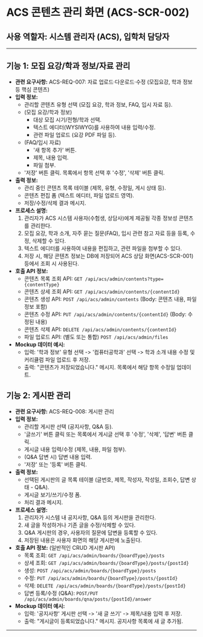 # ACS 콘텐츠 관리 화면 (ACS-SCR-002)

## 사용 역할자: 시스템 관리자 (ACS), 입학처 담당자

---

## 기능 1: 모집 요강/학과 정보/자료 관리

-   **관련 요구사항:** ACS-REQ-007: 자료 업로드·다운로드·수정 (모집요강, 학과 정보 등 핵심 콘텐츠)
-   **입력 정보:**
    -   관리할 콘텐츠 유형 선택 (모집 요강, 학과 정보, FAQ, 입시 자료 등).
    -   (모집 요강/학과 정보)
        -   대상 모집 시기/전형/학과 선택.
        -   텍스트 에디터(WYSIWYG)를 사용하여 내용 입력/수정.
        -   관련 파일 업로드 (요강 PDF 파일 등).
    -   (FAQ/입시 자료)
        -   '새 항목 추가' 버튼.
        -   제목, 내용 입력.
        -   파일 첨부.
    -   '저장' 버튼 클릭. 목록에서 항목 선택 후 '수정', '삭제' 버튼 클릭.
-   **출력 정보:**
    -   관리 중인 콘텐츠 목록 테이블 (제목, 유형, 수정일, 게시 상태 등).
    -   콘텐츠 편집 폼 (텍스트 에디터, 파일 업로드 영역).
    -   저장/수정/삭제 결과 메시지.
-   **프로세스 설명:**
    1.  관리자가 ACS 시스템 사용자(수험생, 상담사)에게 제공될 각종 정보성 콘텐츠를 관리한다.
    2.  모집 요강, 학과 소개, 자주 묻는 질문(FAQ), 입시 관련 참고 자료 등을 등록, 수정, 삭제할 수 있다.
    3.  텍스트 에디터를 사용하여 내용을 편집하고, 관련 파일을 첨부할 수 있다.
    4.  저장 시, 해당 콘텐츠 정보는 DB에 저장되어 ACS 상담 화면(ACS-SCR-001) 등에서 조회 시 사용된다.
-   **호출 API 정보:**
    -   콘텐츠 목록 조회 API: `GET /api/acs/admin/contents?type={contentType}`
    -   콘텐츠 상세 조회 API: `GET /api/acs/admin/contents/{contentId}`
    -   콘텐츠 생성 API: `POST /api/acs/admin/contents` (Body: 콘텐츠 내용, 파일 정보 포함)
    -   콘텐츠 수정 API: `PUT /api/acs/admin/contents/{contentId}` (Body: 수정된 내용)
    -   콘텐츠 삭제 API: `DELETE /api/acs/admin/contents/{contentId}`
    -   파일 업로드 API: (별도 또는 통합) `POST /api/acs/admin/files`
-   **Mockup 데이터 예시:**
    -   입력: '학과 정보' 유형 선택 -> '컴퓨터공학과' 선택 -> 학과 소개 내용 수정 및 커리큘럼 파일 업로드 후 저장.
    -   출력: "콘텐츠가 저장되었습니다." 메시지. 목록에서 해당 항목 수정일 업데이트.

## 기능 2: 게시판 관리

-   **관련 요구사항:** ACS-REQ-008: 게시판 관리
-   **입력 정보:**
    -   관리할 게시판 선택 (공지사항, Q&A 등).
    -   '글쓰기' 버튼 클릭 또는 목록에서 게시글 선택 후 '수정', '삭제', '답변' 버튼 클릭.
    -   게시글 내용 입력/수정 (제목, 내용, 파일 첨부).
    -   (Q&A 답변 시) 답변 내용 입력.
    -   '저장' 또는 '등록' 버튼 클릭.
-   **출력 정보:**
    -   선택된 게시판의 글 목록 테이블 (글번호, 제목, 작성자, 작성일, 조회수, 답변 상태 - Q&A).
    -   게시글 보기/쓰기/수정 폼.
    -   처리 결과 메시지.
-   **프로세스 설명:**
    1.  관리자가 시스템 내 공지사항, Q&A 등의 게시판을 관리한다.
    2.  새 글을 작성하거나 기존 글을 수정/삭제할 수 있다.
    3.  Q&A 게시판의 경우, 사용자의 질문에 답변을 등록할 수 있다.
    4.  저장된 내용은 사용자 화면의 해당 게시판에 노출된다.
-   **호출 API 정보:** (일반적인 CRUD 게시판 API)
    -   목록 조회: `GET /api/acs/admin/boards/{boardType}/posts`
    -   상세 조회: `GET /api/acs/admin/boards/{boardType}/posts/{postId}`
    -   생성: `POST /api/acs/admin/boards/{boardType}/posts`
    -   수정: `PUT /api/acs/admin/boards/{boardType}/posts/{postId}`
    -   삭제: `DELETE /api/acs/admin/boards/{boardType}/posts/{postId}`
    -   답변 등록/수정 (Q&A): `POST/PUT /api/acs/admin/boards/qna/posts/{postId}/answer`
-   **Mockup 데이터 예시:**
    -   입력: '공지사항' 게시판 선택 -> '새 글 쓰기' -> 제목/내용 입력 후 저장.
    -   출력: "게시글이 등록되었습니다." 메시지. 공지사항 목록에 새 글 추가됨.

---

